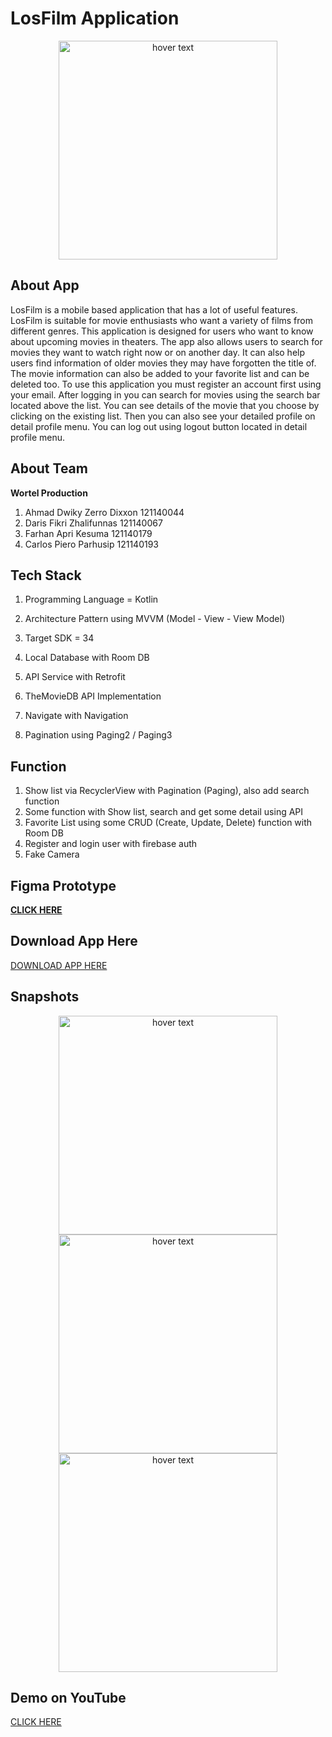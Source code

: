 # LosFilm Application

<p align="center">
  <img src="https://github.com/parhannn/Project-LosFilm/blob/master/app/src/main/res/drawable/apk_logo.png" 
    width="350" 
    title="hover text">

## About App

LosFilm is a mobile based application that has a lot of useful features. LosFilm is suitable for movie enthusiasts who want a variety of films from different genres. This application is designed for users who want to know about upcoming movies in theaters. The app also allows users to search for movies they want to watch right now or on another day. It can also help users find information of older movies they may have forgotten the title of. The movie information can also be added to your favorite list and can be deleted too. To use this application you must register an account first using your email. After logging in you can search for movies using the search bar located above the list. You can see details of the movie that you choose by clicking on the existing list. Then you can also see your detailed profile on detail profile menu. You can log out using logout button located in detail profile menu.

## About Team
**Wortel Production**
1. Ahmad Dwiky Zerro Dixxon 121140044
2. Daris Fikri Zhalifunnas 121140067
3. Farhan Apri Kesuma 121140179
4. Carlos Piero Parhusip 121140193

## Tech Stack

1. Programming Language = Kotlin

2. Architecture Pattern using MVVM (Model - View - View Model)

3. Target SDK = 34

4. Local Database with Room DB

5. API Service with Retrofit

6. TheMovieDB API Implementation

7. Navigate with Navigation

8. Pagination using Paging2 / Paging3

## Function

1. Show list via RecyclerView with Pagination (Paging), also add search function
2. Some function with Show list, search and get some detail using API
3. Favorite List using some CRUD (Create, Update, Delete) function with Room DB
4. Register and login user with firebase auth
5. Fake Camera

## Figma Prototype

<a href="figma.com/file/CL9hX039C3FRJ3V07tkepE/📲Wireframes-for-mobile-UI-design-(Community)?type=design&node-id=51-57&mode=design&t=hA8TFZNfuPpwpa3b-0
">
  **CLICK HERE**
</a>

## Download App Here
<a href="https://drive.google.com/file/d/1lISdvqjjxnhE9q2zMmXZuLNhtFxHQMFl/view?usp=drive_link">
  DOWNLOAD APP HERE
</a>

## Snapshots
<p align="center">
  <img src="https://github.com/parhannn/Project-LosFilm/blob/master/Snapshots/src1.jpg" 
    width="350" 
    title="hover text">
  <img src="https://github.com/parhannn/Project-LosFilm/blob/master/Snapshots/src2.jpg" 
    width="350" 
    title="hover text">
  <img src="https://github.com/parhannn/Project-LosFilm/blob/master/Snapshots/src3.jpg" 
    width="350" 
    title="hover text">
</p>

## Demo on YouTube

<a href="https://youtu.be/dfa6SPKSAPk">
  CLICK HERE
</a>
